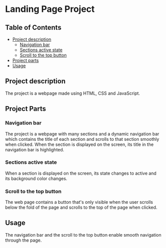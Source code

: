 # Landing Page Project

## Table of Contents

* [Project description](#project-description)
  * [Navigation bar](#navigation-bar)
  * [Sections active state](#sections-active-state)
  * [Scroll to the top button](scroll-to-the-top-button)
* [Project parts](#project-parts)
* [Usage](#usage)




## Project description

The project is a webpage made using HTML, CSS and JavaScript.




## Project Parts


  ### Navigation bar

  The project is a webpage with many sections and a dynamic navigation bar which contains the title of each section and scrolls to that section smoothly when clicked. When the section is displayed on the screen, its title in the navigation bar is highlighted.


  ### Sections active state

  When a section is displayed on the screen, its state changes to active and its background color changes.


  ### Scroll to the top button

  The web page contains a button that's only visible when the user scrolls below the fold of the page and scrolls to the top of the page when clicked.




## Usage

The navigation bar and the scroll to the top button enable smooth navigation through the page.
